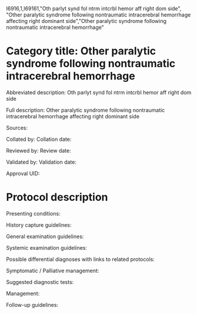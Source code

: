 I6916,1,I69161,"Oth parlyt synd fol ntrm intcrbl hemor aff right dom side", "Other paralytic syndrome following nontraumatic intracerebral hemorrhage affecting right dominant side","Other paralytic syndrome following nontraumatic intracerebral hemorrhage"
# Category title: Other paralytic syndrome following nontraumatic intracerebral hemorrhage

Abbreviated description: Oth parlyt synd fol ntrm intcrbl hemor aff right dom side

Full description: Other paralytic syndrome following nontraumatic intracerebral hemorrhage affecting right dominant side

Sources:

Collated by:
Collation date:

Reviewed by:
Review date:

Validated by:
Validation date:

Approval UID:

# Protocol description

Presenting conditions:

History capture guidelines:

General examination guidelines:

Systemic examination guidelines:

Possible differential diagnoses with links to related protocols:

Symptomatic / Palliative management:

Suggested diagnostic tests:

Management:

Follow-up guidelines:
